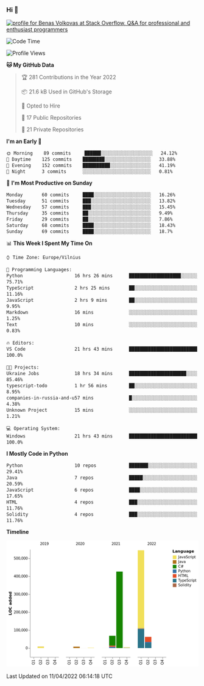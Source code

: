 ### Hi 👋
<a href="https://stackoverflow.com/users/14954249/benas-volkovas"><img src="https://stackoverflow.com/users/flair/14954249.png?theme=dark" width="208" height="58" alt="profile for Benas Volkovas at Stack Overflow, Q&amp;A for professional and enthusiast programmers" title="profile for Benas Volkovas at Stack Overflow, Q&amp;A for professional and enthusiast programmers"></a>

<!--START_SECTION:waka-->
![Code Time](http://img.shields.io/badge/Code%20Time-653%20hrs%2026%20mins-blue)

![Profile Views](http://img.shields.io/badge/Profile%20Views-3-blue)

**🐱 My GitHub Data** 

> 🏆 281 Contributions in the Year 2022
 > 
> 📦 21.6 kB Used in GitHub's Storage 
 > 
> 💼 Opted to Hire
 > 
> 📜 17 Public Repositories 
 > 
> 🔑 21 Private Repositories  
 > 
**I'm an Early 🐤** 

```text
🌞 Morning    89 commits     ██████░░░░░░░░░░░░░░░░░░░   24.12% 
🌆 Daytime    125 commits    ████████░░░░░░░░░░░░░░░░░   33.88% 
🌃 Evening    152 commits    ██████████░░░░░░░░░░░░░░░   41.19% 
🌙 Night      3 commits      ░░░░░░░░░░░░░░░░░░░░░░░░░   0.81%

```
📅 **I'm Most Productive on Sunday** 

```text
Monday       60 commits     ████░░░░░░░░░░░░░░░░░░░░░   16.26% 
Tuesday      51 commits     ███░░░░░░░░░░░░░░░░░░░░░░   13.82% 
Wednesday    57 commits     ███░░░░░░░░░░░░░░░░░░░░░░   15.45% 
Thursday     35 commits     ██░░░░░░░░░░░░░░░░░░░░░░░   9.49% 
Friday       29 commits     ██░░░░░░░░░░░░░░░░░░░░░░░   7.86% 
Saturday     68 commits     ████░░░░░░░░░░░░░░░░░░░░░   18.43% 
Sunday       69 commits     ████░░░░░░░░░░░░░░░░░░░░░   18.7%

```


📊 **This Week I Spent My Time On** 

```text
⌚︎ Time Zone: Europe/Vilnius

💬 Programming Languages: 
Python                   16 hrs 26 mins      ███████████████████░░░░░░   75.71% 
TypeScript               2 hrs 25 mins       ██░░░░░░░░░░░░░░░░░░░░░░░   11.16% 
JavaScript               2 hrs 9 mins        ██░░░░░░░░░░░░░░░░░░░░░░░   9.95% 
Markdown                 16 mins             ░░░░░░░░░░░░░░░░░░░░░░░░░   1.25% 
Text                     10 mins             ░░░░░░░░░░░░░░░░░░░░░░░░░   0.83%

🔥 Editors: 
VS Code                  21 hrs 43 mins      █████████████████████████   100.0%

🐱‍💻 Projects: 
Ukraine Jobs             18 hrs 34 mins      █████████████████████░░░░   85.46% 
typescript-todo          1 hr 56 mins        ██░░░░░░░░░░░░░░░░░░░░░░░   8.95% 
companies-in-russia-and-u57 mins             █░░░░░░░░░░░░░░░░░░░░░░░░   4.38% 
Unknown Project          15 mins             ░░░░░░░░░░░░░░░░░░░░░░░░░   1.21%

💻 Operating System: 
Windows                  21 hrs 43 mins      █████████████████████████   100.0%

```

**I Mostly Code in Python** 

```text
Python                   10 repos            ███████░░░░░░░░░░░░░░░░░░   29.41% 
Java                     7 repos             █████░░░░░░░░░░░░░░░░░░░░   20.59% 
JavaScript               6 repos             ████░░░░░░░░░░░░░░░░░░░░░   17.65% 
HTML                     4 repos             ███░░░░░░░░░░░░░░░░░░░░░░   11.76% 
Solidity                 4 repos             ███░░░░░░░░░░░░░░░░░░░░░░   11.76%

```


**Timeline**

![Chart not found](https://raw.githubusercontent.com/BenasVolkovas/BenasVolkovas/main/charts/bar_graph.png) 


 Last Updated on 11/04/2022 06:14:18 UTC
<!--END_SECTION:waka-->
